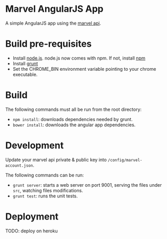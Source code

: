 Marvel AngularJS App
=====

A simple AngularJS app using the [marvel api](http://developer.marvel.com/).

# Build pre-requisites

 - Install [node.js](http://nodejs.org/). node.js now comes with npm. If not, install [npm](https://github.com/isaacs/npm)
 - Install [grunt](http://gruntjs.com/)
 - Set the CHROME_BIN environment variable pointing to your chrome executable.

# Build

The following commands must all be run from the root directory:

 - `npm install`: downloads dependencies needed by grunt.
 - `bower install`: downloads the angular app dependencies.

# Development

Update your marvel api private & public key into `/config/marvel-account.json`.

The following commands can be run:

 - `grunt server`: starts a web server on port 9001, serving the files under `src`, watching files modifications.
 - `grunt test`: runs the unit tests.


# Deployment

TODO: deploy on heroku

